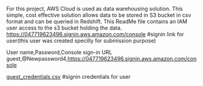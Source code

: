 For this project, AWS Cloud is used as data warehousing solution. This simple, cost effective solution allows data to be stored in S3 bucket in csv format and can be queried in Redshift. This ReadMe file contains an IAM user access to the s3 bucket holding the data.
https://047719623496.signin.aws.amazon.com/console            #signin link for user(this user was created specilly for submission purpose)

User name,Password,Console sign-in URL
guest,@Newpassword4,https://047719623496.signin.aws.amazon.com/console

[guest_credentials.csv](https://github.com/user-attachments/files/17305183/guest_credentials.csv)     #signin credentials for user


